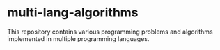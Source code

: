 # multi-lang-algorithms
This repository contains various programming problems and algorithms implemented in multiple programming languages.

